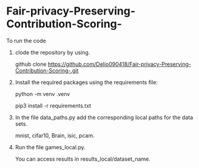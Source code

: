 # Fair-privacy-Preserving-Contribution-Scoring-

To run the code

1. clode the repository by using.
   
   github clone https://github.com/Delio090418/Fair-privacy-Preserving-Contribution-Scoring-.git
   
2. Install the required packages using the requirements file:
   
   python -m venv .venv
   
   pip3 install -r requirements.txt
   
4. In the file data_paths.py add the corresponding local paths for the data sets.
   
   mnist, cifar10, Brain, isic, pcam.
   
5. Run the file games_local.py.
   
   You can access results in results_local/dataset_name.


